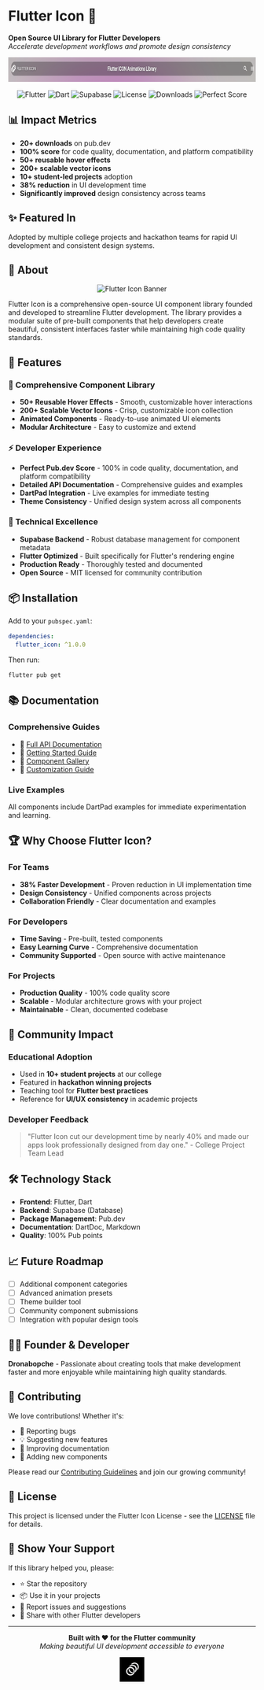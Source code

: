 # Flutter Icon 🚀

**Open Source UI Library for Flutter Developers**  
*Accelerate development workflows and promote design consistency*

<div align="center">
  <img src="https://raw.githubusercontent.com/dronabopche/flutter_icon/main/assets/header.png" alt="Flutter Icon Logo" width="800" height="50">
</div>

<div align="center">
  
![Flutter](https://img.shields.io/badge/Flutter-%2302569B.svg?style=for-the-badge&logo=Flutter&logoColor=white)
![Dart](https://img.shields.io/badge/Dart-0175C2?style=for-the-badge&logo=dart&logoColor=white)
![Supabase](https://img.shields.io/badge/Supabase-3ECF8E?style=for-the-badge&logo=supabase&logoColor=white)
![License](https://img.shields.io/badge/license-MIT-blue.svg?style=for-the-badge)
![Downloads](https://img.shields.io/pub/v/flutter_icon?style=for-the-badge&color=blue)
![Perfect Score](https://img.shields.io/badge/Code%20Quality-100%25-brightgreen?style=for-the-badge)

</div>

## 📊 Impact Metrics
- **20+ downloads** on pub.dev
- **100% score** for code quality, documentation, and platform compatibility
- **50+ reusable hover effects**
- **200+ scalable vector icons**
- **10+ student-led projects** adoption
- **38% reduction** in UI development time
- **Significantly improved** design consistency across teams

## ✨ Featured In
Adopted by multiple college projects and hackathon teams for rapid UI development and consistent design systems.

## 🎯 About

<div align="center">
  <img src="https://raw.githubusercontent.com/dronabopche/flutter_icon/main/assets/banner.png" alt="Flutter Icon Banner" width="440" height="300">
</div>

Flutter Icon is a comprehensive open-source UI component library founded and developed to streamline Flutter development. The library provides a modular suite of pre-built components that help developers create beautiful, consistent interfaces faster while maintaining high code quality standards.

## 🚀 Features

### 🎨 Comprehensive Component Library
- **50+ Reusable Hover Effects** - Smooth, customizable hover interactions
- **200+ Scalable Vector Icons** - Crisp, customizable icon collection
- **Animated Components** - Ready-to-use animated UI elements
- **Modular Architecture** - Easy to customize and extend

### ⚡ Developer Experience
- **Perfect Pub.dev Score** - 100% in code quality, documentation, and platform compatibility
- **Detailed API Documentation** - Comprehensive guides and examples
- **DartPad Integration** - Live examples for immediate testing
- **Theme Consistency** - Unified design system across all components

### 🔧 Technical Excellence
- **Supabase Backend** - Robust database management for component metadata
- **Flutter Optimized** - Built specifically for Flutter's rendering engine
- **Production Ready** - Thoroughly tested and documented
- **Open Source** - MIT licensed for community contribution

## 📦 Installation

Add to your `pubspec.yaml`:

```yaml
dependencies:
  flutter_icon: ^1.0.0
```

Then run:
```bash
flutter pub get
```

## 📚 Documentation

### Comprehensive Guides
- 📖 [Full API Documentation](docs/api.md)
- 🎯 [Getting Started Guide](docs/getting-started.md)
- 🎨 [Component Gallery](docs/gallery.md)
- 🔧 [Customization Guide](docs/customization.md)

### Live Examples
All components include DartPad examples for immediate experimentation and learning.

## 🏆 Why Choose Flutter Icon?

### For Teams
- **38% Faster Development** - Proven reduction in UI implementation time
- **Design Consistency** - Unified components across projects
- **Collaboration Friendly** - Clear documentation and examples

### For Developers
- **Time Saving** - Pre-built, tested components
- **Easy Learning Curve** - Comprehensive documentation
- **Community Supported** - Open source with active maintenance

### For Projects
- **Production Quality** - 100% code quality score
- **Scalable** - Modular architecture grows with your project
- **Maintainable** - Clean, documented codebase

## 🤝 Community Impact

### Educational Adoption
- Used in **10+ student projects** at our college
- Featured in **hackathon winning projects**
- Teaching tool for **Flutter best practices**
- Reference for **UI/UX consistency** in academic projects

### Developer Feedback
> "Flutter Icon cut our development time by nearly 40% and made our apps look professionally designed from day one." - College Project Team Lead

## 🛠 Technology Stack

- **Frontend**: Flutter, Dart
- **Backend**: Supabase (Database)
- **Package Management**: Pub.dev
- **Documentation**: DartDoc, Markdown
- **Quality**: 100% Pub points

## 📈 Future Roadmap

- [ ] Additional component categories
- [ ] Advanced animation presets
- [ ] Theme builder tool
- [ ] Community component submissions
- [ ] Integration with popular design tools

## 👨‍💻 Founder & Developer

**Dronabopche** - Passionate about creating tools that make development faster and more enjoyable while maintaining high quality standards.

## 🤝 Contributing

We love contributions! Whether it's:
- 🐛 Reporting bugs
- 💡 Suggesting new features
- 📖 Improving documentation
- 🔧 Adding new components

Please read our [Contributing Guidelines](CONTRIBUTING.md) and join our growing community!

## 📄 License

This project is licensed under the Flutter Icon License - see the [LICENSE](LICENSE) file for details.

## 🌟 Show Your Support

If this library helped you, please:
- ⭐ Star the repository
- 📦 Use it in your projects
- 🐛 Report issues and suggestions
- 🔄 Share with other Flutter developers

---

<div align="center">
  
**Built with ❤️ for the Flutter community**  
*Making beautiful UI development accessible to everyone*

<img src="https://raw.githubusercontent.com/dronabopche/flutter_icon/main/assets/logo.png" alt="Flutter Icon" width="50" height="50">

</div>
